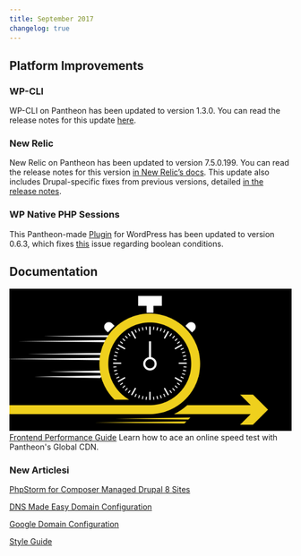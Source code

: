 ```yaml
---
title: September 2017
changelog: true
---
```


## Platform Improvements

### WP-CLI
WP-CLI on Pantheon has been updated to version 1.3.0. You can read the release notes for this update [here](https://make.wordpress.org/cli/2017/08/08/version-1-3-0-released/).

### New Relic
New Relic on Pantheon has been updated to version 7.5.0.199. You can read the release notes for this version [in New Relic’s docs](https://docs.newrelic.com/docs/release-notes/agent-release-notes/php-release-notes/php-agent-750199). This update also includes Drupal-specific fixes from previous versions, detailed [in the release notes](https://docs.newrelic.com/docs/release-notes/agent-release-notes/php-release-notes/php-agent-740198).

### WP Native PHP Sessions
This Pantheon-made [Plugin](https://wordpress.org/plugins/wp-native-php-sessions/) for WordPress has been updated to version 0.6.3, which fixes [this](https://github.com/pantheon-systems/wp-native-php-sessions/issues/74) issue regarding boolean conditions.

## Documentation
![Frontend Performance](/source/docs/assets/images/CDN-speedTest-docs-guide.png)
[Frontend Performance Guide](/docs/guides/frontend-performance/)
Learn how to ace an online speed test with Pantheon's Global CDN.

### New Articlesi
[PhpStorm for Composer Managed Drupal 8 Sites](/docs/guides/phpstorm-composer/)


[DNS Made Easy Domain Configuration](/docs/dns-made-easy/)

[Google Domain Configuration](/docs/google/)


[Style Guide](/docs/style-guide)

